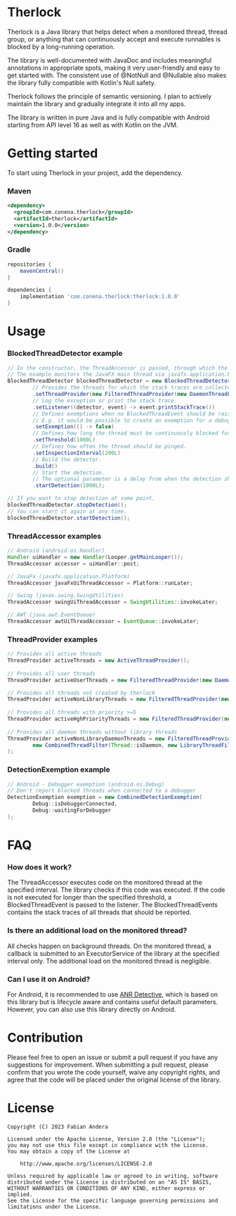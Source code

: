 # Therlock

Therlock is a Java library that helps detect when a monitored thread, thread group, or anything that can continuously accept and execute runnables is blocked by a long-running operation.

The library is well-documented with JavaDoc and includes meaningful annotations in appropriate spots, making it very user-friendly and easy to get started with. The consistent use of @NotNull and @Nullable also makes the library fully compatible with Kotlin's Null safety.

Therlock follows the principle of semantic versioning. I plan to actively maintain the library and gradually integrate it into all my apps.

The library is written in pure Java and is fully compatible with Android starting from API level 16 as well as with Kotlin on the JVM.

# Getting started

To start using Therlock in your project, add the dependency.

### Maven
```xml
<dependency>
  <groupId>com.conena.therlock</groupId>
  <artifactId>therlock</artifactId>
  <version>1.0.0</version>
</dependency>
```

### Gradle
```groovy
repositories {
    mavenCentral()
}

dependencies {
    implementation 'com.conena.therlock:therlock:1.0.0'
}
```

# Usage

### BlockedThreadDetector example
```java
// In the constructor, the ThreadAccessor is passed, through which the check code is executed in the monitored thread.
// The example monitors the JavaFX main thread via javafx.application.Platform.runLater.
BlockedThreadDetector blockedThreadDetector = new BlockedThreadDetectorBuilder(Platform::runLater)
        // Provides the threads for which the stack traces are collected in case the detector hits.
        .setThreadProvider(new FilteredThreadProvider(new DaemonThreadFilter()))
        // Log the exception or print the stack trace.
        .setListener((detector, event) -> event.printStackTrace())
        // Defines exemptions when no BlockedThreadEvent should be raised.
        // E.g. it would be possible to create an exemption for a debugger.
        .setExemption(() -> false)
        // Defines how long the thread must be continuously blocked for a BlockedThreadEvent to be triggered.
        .setThreshold(1000L)
        // Defines how often the thread should be pinged.
        .setInspectionInterval(200L)
        // Build the detector.
        .build()
        // Start the detection.
        // The optional parameter is a delay from when the detection should start.
        .startDetection(1000L);

// If you want to stop detection at some point.
blockedThreadDetector.stopDetection();
// You can start it again at any time.
blockedThreadDetector.startDetection();
```

### ThreadAccessor examples
```java
// Android (android.os.Handler)
Handler uiHandler = new Handler(Looper.getMainLooper());
ThreadAccessor accessor = uiHandler::post;

// JavaFx (javafx.application.Platform)
ThreadAccessor javaFxUiThreadAccessor = Platform::runLater;

// Swing (javax.swing.SwingUtilities)
ThreadAccessor swingUiThreadAccessor = SwingUtilities::invokeLater;

// AWT (java.awt.EventQueue)
ThreadAccessor awtUiThreadAccessor = EventQueue::invokeLater;
```

### ThreadProvider examples
```java
// Provides all active threads
ThreadProvider activeThreads = new ActiveThreadProvider();
        
// Provides all user threads
ThreadProvider activeUserThreads = new FilteredThreadProvider(new DaemonThreadFilter());

// Provides all threads not created by therlock
ThreadProvider activeNonLibraryThreads = new FilteredThreadProvider(new LibraryThreadFilter());
        
// Provides all threads with priority >=5
ThreadProvider activeHghPriorityThreads = new FilteredThreadProvider(new PriorityThreadFilter(5));
        
// Provides all daemon threads without library threads
ThreadProvider activeNonLibraryDaemonThreads = new FilteredThreadProvider(
        new CombinedThreadFilter(Thread::isDaemon, new LibraryThreadFilter())
);
```

### DetectionExemption example
```java
// Android - Debugger exemption (android.os.Debug)
// Don't report blocked threads when connected to a debugger
DetectionExemption exemption = new CombinedDetectionExemption(
        Debug::isDebuggerConnected,
        Debug::waitingForDebugger
);
```

# FAQ
### How does it work?
The ThreadAccessor executes code on the monitored thread at the specified interval. The library checks if this code was executed. If the code is not executed for longer than the specified threshold, a BlockedThreadEvent is passed to the listener. The BlockedThreadEvents contains the stack traces of all threads that should be reported.

### Is there an additional load on the monitored thread?
All checks happen on background threads. On the monitored thread, a callback is submitted to an ExecutorService of the library at the specified interval only. The additional load on the monitored thread is negligible.

### Can I use it on Android?
For Android, it is recommended to use [ANR Detective][anr-detective link], which is based on this library but is lifecycle aware and contains useful default parameters. However, you can also use this library directly on Android.

# Contribution

Please feel free to open an issue or submit a pull request if you have any suggestions for improvement. When submitting a pull request, please confirm that you wrote the code yourself, waive any copyright rights, and agree that the code will be placed under the original license of the library.

# License
```
Copyright (C) 2023 Fabian Andera

Licensed under the Apache License, Version 2.0 (the "License");
you may not use this file except in compliance with the License.
You may obtain a copy of the License at

    http://www.apache.org/licenses/LICENSE-2.0

Unless required by applicable law or agreed to in writing, software
distributed under the License is distributed on an "AS IS" BASIS,
WITHOUT WARRANTIES OR CONDITIONS OF ANY KIND, either express or implied.
See the License for the specific language governing permissions and
limitations under the License.
```
[anr-detective link]:https://github.com/conena/anr-detective